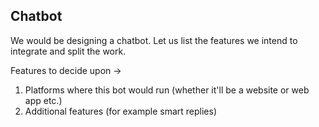 Chatbot
---

We would be designing a chatbot. Let us list the features we intend to integrate and split the work.

Features to decide upon ->
1. Platforms where this bot would run (whether it'll be a website or web app etc.)
2. Additional features (for example smart replies)